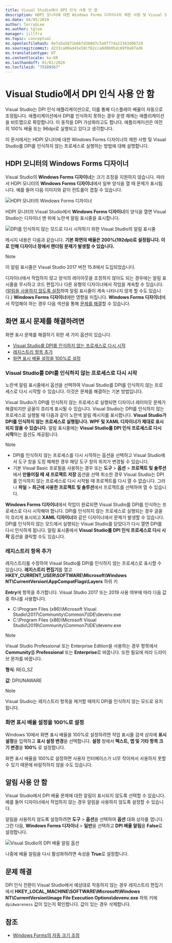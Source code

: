 ```yaml
---
title: Visual Studio에서 DPI 인식 사용 안 함
description: HDPI 모니터에 대한 Windows Forms 디자이너의 제한 사항 및 Visual Studio를 DPI를 인식하지 않는 프로세스로 실행하는 방법에 대해 설명합니다.
ms.date: 04/05/2019
author: TerryGLee
ms.author: tglee
manager: jillfra
ms.topic: conceptual
ms.openlocfilehash: 8e7a5a5871b66fd388d7c5a9f774a22163d06729
ms.sourcegitcommit: d233ca00ad45e50cf62cca0d0b95dc69f0a87ad6
ms.translationtype: HT
ms.contentlocale: ko-KR
ms.lasthandoff: 01/01/2020
ms.locfileid: "75589567"
---
```

# <a name="disable-dpi-awareness-in-visual-studio"></a>Visual Studio에서 DPI 인식 사용 안 함

Visual Studio는 DPI 인식 애플리케이션으로, 이를 통해 디스플레이 배율이 자동으로 조정됩니다. 애플리케이션에서 DPI를 인식하지 못하는 경우 운영 체제는 애플리케이션을 비트맵으로 확장합니다. 이 동작을 DPI 가상화라고도 합니다. 애플리케이션은 여전히 100% 배율 또는 96dpi로 실행되고 있다고 생각합니다.

이 문서에서는 HDPI 모니터에 대한 Windows Forms 디자이너의 제한 사항 및 Visual Studio를 DPI를 인식하지 않는 프로세스로 실행하는 방법에 대해 설명합니다.

## <a name="windows-forms-designer-on-hdpi-monitors"></a>HDPI 모니터의 Windows Forms 디자이너

Visual Studio의 **Windows Forms 디자이너**는 크기 조정을 지원하지 않습니다. 따라서 HDPI 모니터의 **Windows Forms 디자이너**에서 일부 양식을 열 때 문제가 표시됩니다. 예를 들어 다음 이미지와 같이 컨트롤이 겹칠 수 있습니다.

![HDPI 모니터의 Windows Forms 디자이너](./media/win-forms-designer-hdpi.png)

HDPI 모니터의 Visual Studio에서 **Windows Forms 디자이너**의 양식을 열면 Visual Studio는 디자이너 맨 위에 노란색 알림 표시줄을 표시합니다.

![DPI를 인식하지 않는 모드로 다시 시작하기 위한 Visual Studio의 알림 표시줄](./media/scaling-gold-bar.png)

메시지 내용은 다음과 같습니다. **기본 화면의 배율은 200%(192dpi)로 설정됩니다. 이로 인해 디자이너 창에서 렌더링 문제가 발생할 수 있습니다.**

> [!NOTE]
> 이 알림 표시줄은 Visual Studio 2017 버전 15.8에서 도입되었습니다.

디자이너에서 작업하지 않고 양식의 레이아웃을 조정하지 않아도 되는 경우에는 알림 표시줄을 무시하고 코드 편집기나 다른 유형의 디자이너에서 작업을 계속할 수 있습니다. ([알림을 사용하지 않도록 설정](#disable-notifications)하여 알림 표시줄이 계속 나타나지 않게 할 수도 있습니다.) **Windows Forms 디자이너**에만 영향을 미칩니다. **Windows Forms 디자이너**에서 작업해야 하는 경우 다음 섹션을 통해 [문제를 해결](#to-resolve-the-display-problem)할 수 있습니다.

## <a name="to-resolve-the-display-problem"></a>화면 표시 문제를 해결하려면

화면 표시 문제를 해결하기 위한 세 가지 옵션이 있습니다.

- [Visual Studio를 DPI를 인식하지 않는 프로세스로 다시 시작](#restart-visual-studio-as-a-dpi-unaware-process)
- [레지스트리 항목 추가](#add-a-registry-entry)
- [화면 표시 배율 설정을 100%로 설정](#set-your-display-scaling-setting-to-100)

### <a name="restart-visual-studio-as-a-dpi-unaware-process"></a>Visual Studio를 DPI를 인식하지 않는 프로세스로 다시 시작

노란색 알림 표시줄에서 옵션을 선택하여 Visual Studio를 DPI를 인식하지 않는 프로세스로 다시 시작할 수 있습니다. 이것은 문제를 해결하는 기본 방법입니다.

Visual Studio가 DPI를 인식하지 않는 프로세스로 실행되면 디자이너 레이아웃 문제가 해결되지만 글꼴이 흐리게 표시될 수 있습니다. Visual Studio는 DPI를 인식하지 않는 프로세스로 실행될 때 다음과 같이 노란색 알림 메시지를 표시합니다. **Visual Studio가 DPI를 인식하지 않는 프로세스로 실행됩니다. WPF 및 XAML 디자이너가 제대로 표시되지 않을 수 있습니다.** 알림 표시줄에는 **Visual Studio를 DPI 인식 프로세스로 다시 시작**하는 옵션도 제공됩니다.

> [!NOTE]
> - DPI를 인식하지 않는 프로세스를 다시 시작하는 옵션을 선택하고 Visual Studio에서 도구 창을 도킹 해제한 경우 해당 도구 창의 위치가 변경될 수 있습니다.
> - 기본 Visual Basic 프로필을 사용하는 경우 또는 **도구** > **옵션** > **프로젝트 및 솔루션**에서 **만들어질 때 새 프로젝트 저장** 옵션을 선택 취소한 경우 Visual Studio는 DPI를 인식하지 않는 프로세스로 다시 시작될 때 프로젝트를 다시 열 수 없습니다. 그러나 **파일** > **최근에 사용한 프로젝트 및 솔루션**에서 프로젝트를 선택하여 열 수 있습니다.

**Windows Forms 디자이너**에서 작업이 완료되면 Visual Studio를 DPI를 인식하는 프로세스로 다시 시작해야 합니다. DPI를 인식하지 않는 프로세스로 실행되는 경우 글꼴이 흐리게 표시되고 **XAML 디자이너**와 같은 디자이너에서 문제가 발생할 수 있습니다. DPI를 인식하지 않는 모드에서 실행되는 Visual Studio를 닫았다가 다시 열면 DPI를 다시 인식하게 됩니다. 알림 표시줄에서 **Visual Studio를 DPI 인식 프로세스로 다시 시작** 옵션을 클릭할 수도 있습니다.

### <a name="add-a-registry-entry"></a>레지스트리 항목 추가

레지스트리를 수정하여 Visual Studio를 DPI를 인식하지 않는 프로세스로 표시할 수 있습니다. **레지스트리 편집기**를 열고 **HKEY_CURRENT_USER\SOFTWARE\Microsoft\Windows NT\CurrentVersion\AppCompatFlags\Layers** 하위 키

**Entry**에 항목을 추가합니다. Visual Studio 2017 또는 2019 사용 여부에 따라 다음 값 중 하나를 사용합니다.

- C:\Program Files (x86)\Microsoft Visual Studio\2017\Community\Common7\IDE\devenv.exe
- C:\Program Files (x86)\Microsoft Visual Studio\2019\Community\Common7\IDE\devenv.exe

> [!NOTE]
> Visual Studio Professional 또는 Enterprise Edition을 사용하는 경우 항목에서 **Community**를 **Professional** 또는 **Enterprise**로 바꿉니다. 또한 필요에 따라 드라이브 문자를 바꿉니다.

**형식**: REG_SZ

**값**: DPIUNAWARE

> [!NOTE]
> Visual Studio는 레지스트리 항목을 제거할 때까지 DPI를 인식하지 않는 모드로 유지됩니다.

### <a name="set-your-display-scaling-setting-to-100"></a>화면 표시 배율 설정을 100%로 설정

Windows 10에서 화면 표시 배율을 100%로 설정하려면 작업 표시줄 검색 상자에 **표시 설정**을 입력하고 **표시 설정 변경**을 선택합니다. **설정** 창에서 **텍스트, 앱 및 기타 항목 크기 변경**을 **100%** 로 설정합니다.

화면 표시 배율을 100%로 설정하면 사용자 인터페이스가 너무 작아져서 사용하지 못할 수 있기 때문에 바람직하지 않을 수도 있습니다.

## <a name="disable-notifications"></a>알림 사용 안 함

Visual Studio에서 DPI 배율 문제에 대한 알림이 표시되지 않도록 선택할 수 있습니다. 예를 들어 디자이너에서 작업하지 않는 경우 알림을 사용하지 않도록 설정할 수 있습니다.

알림을 사용하지 않도록 설정하려면 **도구** > **옵션**을 선택하여 **옵션** 대화 상자를 엽니다. 그런 다음, **Windows Forms 디자이너** > **일반**을 선택하고 **DPI 배율 알림**을 **False**로 설정합니다.

![Visual Studio의 DPI 배율 알림 옵션](./media/notifications-option.png)

나중에 배율 알림을 다시 활성화하려면 속성을 **True**로 설정합니다.

## <a name="troubleshoot"></a>문제 해결

DPI 인식 전환이 Visual Studio에서 예상대로 작동하지 않는 경우 레지스트리 편집기에서 **HKEY_LOCAL_MACHINE\SOFTWARE\Microsoft\Windows NT\CurrentVersion\Image File Execution Options\devenv.exe** 하위 키에 `dpiAwareness` 값이 있는지 확인합니다. 값이 있는 경우 삭제합니다.

## <a name="see-also"></a>참조

- [Windows Forms의 자동 크기 조정](/dotnet/framework/winforms/automatic-scaling-in-windows-forms)

